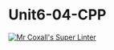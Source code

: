 # Unit6-04-CPP
[![Mr Coxall's Super Linter](https://github.com/ICS3U-Programming-PeterS/Unit6-04-CPP/workflows/Mr%20Coxall's%20Super%20Linter/badge.svg)](https://github.com/ICS3U-Programming-PeterS/Unit6-04-CPP/actions/)
